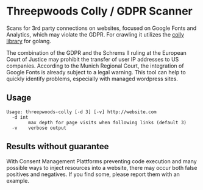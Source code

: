 Threepwoods Colly / GDPR Scanner
===
Scans for 3rd party connections on websites, focused on Google Fonts and Analytics, which may violate the GDPR. For crawling it utilizes the [colly](http://go-colly.org/) [library](https://github.com/gocolly/colly) for golang.

The combination of the GDPR and the Schrems II ruling at the European Court of Justice may prohibit the transfer of user IP addresses to US companies. According to the Munich Regional Court, the integration of Google Fonts is already subject to a legal warning. This tool can help to quickly identify problems, especially with managed wordpress sites.

## Usage
```
Usage: threepwoods-colly [-d 3] [-v] http://website.com
  -d int
        max depth for page visits when following links (default 3)
  -v    verbose output
```

## Results without guarantee

With Consent Management Plattforms preventing code execution and many possible ways to inject resources into a website, there may occur both false positives and negatives. If you find some, please report them with an example.